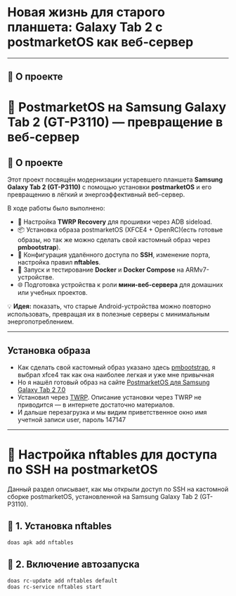 # Новая жизнь для старого планшета: Galaxy Tab 2 с postmarketOS как веб-сервер

---

## 🚀 О проекте

# 📱 PostmarketOS на Samsung Galaxy Tab 2 (GT-P3110) — превращение в веб-сервер

## 📖 О проекте
Этот проект посвящён модернизации устаревшего планшета **Samsung Galaxy Tab 2 (GT-P3110)** с помощью установки **postmarketOS** и его превращению в лёгкий и энергоэффективный веб-сервер.

В ходе работы было выполнено:
- 🔧 Настройка **TWRP Recovery** для прошивки через ADB sideload.
- 📦 Установка образа postmarketOS (XFCE4 + OpenRC)(есть готовые образы, но так же можно сделать свой кастомный образ через **pmbootstrap**).
- 🔐 Конфигурация удалённого доступа по **SSH**, изменение порта, настройка правил **nftables**.
- 🐳 Запуск и тестирование **Docker** и **Docker Compose** на ARMv7-устройстве.
- 🌐 Подготовка устройства к роли **мини-веб-сервера** для домашних или учебных проектов.

💡 **Идея:** показать, что старые Android-устройства можно повторно использовать, превращая их в полезные серверы с минимальным энергопотреблением.

---

## Установка образа 

- Как сделать свой кастомный образ указано здесь [pmbootstrap](https://wiki.postmarketos.org/wiki/Pmbootstrap/Using_pmbootstrap), я выбрал xfce4 так как она наиболее легкая и уже мне привычная
- Но я нашёл готовый образ на сайте [PostmarketOS для Samsung Galaxy Tab 2 7.0](https://images.postmarketos.org/bpo/v25.06/samsung-espresso7/)
- Установил через [TWRP](https://eu.dl.twrp.me/p3110/). Описание установки через TWRP не приводится — в интернете достаточно материалов.
- И дальше перезагрузка и мы видим приветственное окно имя учетной записи user, пароль 147147

---

# 📡 Настройка nftables для доступа по SSH на postmarketOS

Данный раздел описывает, как мы открыли доступ по SSH на кастомной сборке postmarketOS, установленной на Samsung Galaxy Tab 2 (GT-P3110).

## 🚀 1. Установка nftables
```bash
doas apk add nftables
```
## 🔄 2. Включение автозапуска
```bash
doas rc-update add nftables default
doas rc-service nftables start
```





